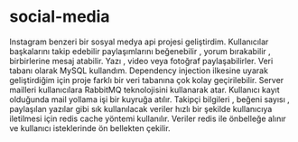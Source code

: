 # social-media
Instagram benzeri bir sosyal medya api projesi geliştirdim.
Kullanıcılar başkalarını takip edebilir paylaşımlarını beğenebilir , yorum bırakabilir , birbirlerine mesaj atabilir.
Yazı , video veya fotoğraf paylaşabilirler.
Veri tabanı olarak MySQL kullandım.
Dependency injection ilkesine uyarak geliştirdiğim için proje farklı bir veri tabanına çok kolay geçirilebilir.
Server mailleri kullanıcılara RabbitMQ teknolojisini kullanarak atar.
Kullanıcı kayıt olduğunda mail yollama işi bir kuyruğa atılır.
Takipçi bilgileri , beğeni sayısı , paylaşılan yazılar gibi sık kullanılacak veriler hızlı bir şekilde kullanıcıya iletilmesi için redis cache yöntemi kullanılır.
Veriler redis ile önbelleğe alınır ve kullanıcı isteklerinde ön bellekten çekilir.
